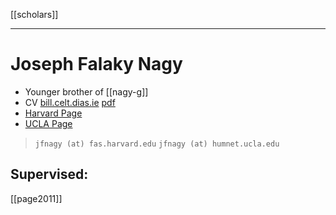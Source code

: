 [[scholars]]

---

# Joseph Falaky Nagy

- Younger brother of [[nagy-g]]
- CV [bill.celt.dias.ie](https://bill.celt.dias.ie/vol4/author.php?AuthorID=246) [pdf](a/j-nagy-cv.pdf)
- [Harvard Page](https://medieval.fas.harvard.edu/people/joseph-nagy)
- [UCLA Page](https://english.ucla.edu/people-faculty/nagy-joseph-f/)

> `jfnagy (at) fas.harvard.edu`
`jfnagy (at) humnet.ucla.edu`

## Supervised:
[[page2011]]